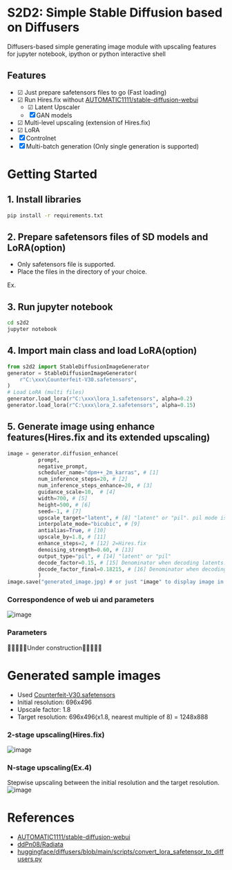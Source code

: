 # S2D2: Simple Stable Diffusion based on Diffusers
Diffusers-based simple generating image module with upscaling features for jupyter notebook, ipython or python interactive shell

## Features
- ☑ Just prepare safetensors files to go (Fast loading)
- ☑ Run Hires.fix without [AUTOMATIC1111/stable-diffusion-webui](https://github.com/AUTOMATIC1111/stable-diffusion-webui)
  - ☑ Latent Upscaler
  - ☒ GAN models
- ☑ Multi-level upscaling (extension of Hires.fix)
- ☑ LoRA
- ☒ Controlnet
- ☒ Multi-batch generation (Only single generation is supported)

# Getting Started
## 1. Install libraries
```bash
pip install -r requirements.txt
```

## 2. Prepare safetensors files of SD models and LoRA(option)
- Only safetensors file is supported.
- Place the files in the directory of your choice.

Ex. 

## 3. Run jupyter notebook
```bash
cd s2d2
jupyter notebook
```

## 4. Import main class and load LoRA(option)
```python
from s2d2 import StableDiffusionImageGenerator
generator = StableDiffusionImageGenerator(
    r"C:\xxx\Counterfeit-V30.safetensors",
)
# Load LoRA (multi files)
generator.load_lora(r"C:\xxx\lora_1.safetensors", alpha=0.2)
generator.load_lora(r"C:\xxx\lora_2.safetensors", alpha=0.15)
```

## 5. Generate image using enhance features(Hires.fix and its extended upscaling)
```python
image = generator.diffusion_enhance(
          prompt,
          negative_prompt,
          scheduler_name="dpm++_2m_karras", # [1]
          num_inference_steps=20, # [2]
          num_inference_steps_enhance=20, # [3]
          guidance_scale=10,  # [4]
          width=700, # [5]
          height=500, # [6]
          seed=-1, # [7]
          upscale_target="latent", # [8] "latent" or "pil". pil mode is temporary implemented.
          interpolate_mode="bicubic", # [9]
          antialias=True, # [10]
          upscale_by=1.8, # [11]
          enhance_steps=2, # [12] 2=Hires.fix
          denoising_strength=0.60, # [13]
          output_type="pil", # [14] "latent" or "pil"
          decode_factor=0.15, # [15] Denominator when decoding latents. Used to adjust the saturation of the image during decoding.
          decode_factor_final=0.18215, # [16] Denominator when decoding final latents.
          )
image.save("generated_image.jpg) # or just "image" to display image in jupyter
```

### Correspondence of web ui and parameters
![image](https://github.com/keisuke-okb/S2D2/assets/70097451/6b37aa08-70f9-4f69-a67a-63ac38a70b81)


### Parameters
🚧🚧🚧🚧🚧Under construction🚧🚧🚧🚧🚧


# Generated sample images
- Used [Counterfeit-V30.safetensors](https://huggingface.co/gsdf/Counterfeit-V3.0/tree/main)
- Initial resolution: 696x496
- Upscale factor: 1.8
- Target resolution: 696x496(x1.8, nearest multiple of 8) = 1248x888


### 2-stage upscaling(Hires.fix)
![image](https://github.com/keisuke-okb/S2D2/assets/70097451/c53eb7b6-4878-466e-b769-f44dfdfce7fa)

### N-stage upscaling(Ex.4)
Stepwise upscaling between the initial resolution and the target resolution.
![image](https://github.com/keisuke-okb/S2D2/assets/70097451/fbacf8b8-37e8-41f6-9402-49ada9754522)



# References
- [AUTOMATIC1111/stable-diffusion-webui](https://github.com/AUTOMATIC1111/stable-diffusion-webui)
- [ddPn08/Radiata](https://github.com/ddPn08/Radiata)
- [huggingface/diffusers/blob/main/scripts/convert_lora_safetensor_to_diffusers.py](https://github.com/huggingface/diffusers/blob/main/scripts/convert_lora_safetensor_to_diffusers.py)
